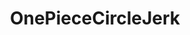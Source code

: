 ---
title: OnePieceCircleJerk
crosslinks:
- OnePiece
- BnHACirclejerk
- ComedyCemetery
- MeTooThanks
- wow
- me_irl
- funpiece
---